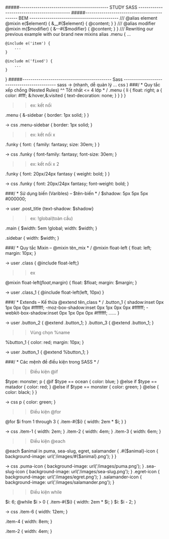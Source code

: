 #####--------------------------------------------  STUDY SASS  --------------------------------------------
#####--------------------------------------------  BEM  --------------------------------------------
/// @alias element
@mixin e($element) {
    &__#{$element} {
        @content;
    }
}
/// @alias modifier
@mixin m($modifier) {
    &--#{$modifier} {
        @content;
    }
}
/// Rewriting our previous example with our brand new mixins alias
.menu {
    ...

    @include e('item') {
        ...
    }

    @include m('fixed') {
        ...
    }
}
#####--------------------------------------------  Sass  --------------------------------------------
sass -> (nhanh, dễ quản lý ... css )
###/ * Quy tắc xếp chồng (Nested Rules) ^^ Tốt nhất <= 4 lớp * /
.menu {
 	li {
 		float: right;
		a {
		  color: #fff;
			&:hover,&:visited {
			text-decoration: none;
			}
		}
 	}
}

>> ex: kết nối

.menu {
  &-sidebar {
    border: 1px solid;
  }
}

-> css
.menu-sidebar {
  border: 1px solid;
}

>> ex: kết nối x

.funky {
  font: {
    family: fantasy;
    size: 30em;
  }
}

-> css
.funky {
  font-family: fantasy;
  font-size: 30em;
}

>> ex: kết nối x 2

.funky {
  font: 20px/24px fantasy {
    weight: bold;
  }
}

-> css
.funky {
  font: 20px/24px fantasy;
  font-weight: bold;
}

###/ * Sử dụng biến (Varibles) – $tên-biến * /
$shadow: 5px 5px 5px #000000;

-> user
.post_title {text-shadow: $shadow}

>> ex: !global(toàn cầu)

.main {
  $width: 5em !global;
  width: $width;
}

.sidebar {
  width: $width;
}

###/ * Quy tắc Mixin – @mixin tên_mix * /
@mixin float-left {
float: left;
margin: 10px;
}

-> user
.class { @include float-left;}

>> ex

@mixin float-left($float,$margin) {
float: $float;
margin: $margin;
}

-> user
.class_1 {
@include float-left(left, 10px)
}

###/ * Extends – Kế thừa @extend tên_class * /
.button_1 {
shadow:inset 0px 1px 0px 0px #ffffff;
-moz-box-shadow:inset 0px 1px 0px 0px #ffffff;
-webkit-box-shadow:inset 0px 1px 0px 0px #ffffff;
......
}

-> user
.button_2 { @extend .button_1; }
.button_3 { @extend .button_1; }

>> Vùng chọn %name

%button_1 {
color: red;
margin: 10px;
}

-> user
.button_1 { @extend %button_1; }

###/ * Các mệnh đề điều kiện trong SASS * /

>> Điều kiện @if

$type: monster;
p {
  @if $type == ocean {
    color: blue;
  } @else if $type == matador {
    color: red;
  } @else if $type == monster {
    color: green;
  } @else {
    color: black;
  }
}

-> css
p {
  color: green; 
}

>> Điều kiện @for

@for $i from 1 through 3 {
  .item-#{$i} { width: 2em * $i; }
}

-> css
.item-1 {
  width: 2em; }
.item-2 {
  width: 4em; }
.item-3 {
  width: 6em; }

>> Điều kiện @each

@each $animal in puma, sea-slug, egret, salamander {
  .#{$animal}-icon {
    background-image: url('/images/#{$animal}.png');
  }
}

-> css
.puma-icon {
  background-image: url('/images/puma.png'); }
.sea-slug-icon {
  background-image: url('/images/sea-slug.png'); }
.egret-icon {
  background-image: url('/images/egret.png'); }
.salamander-icon {
  background-image: url('/images/salamander.png'); }

>> Điều kiện while

$i: 6;
@while $i > 0 {
  .item-#{$i} { width: 2em * $i; }
  $i: $i - 2;
}

-> css
.item-6 {
  width: 12em; }

.item-4 {
  width: 8em; }

.item-2 {
  width: 4em; }



